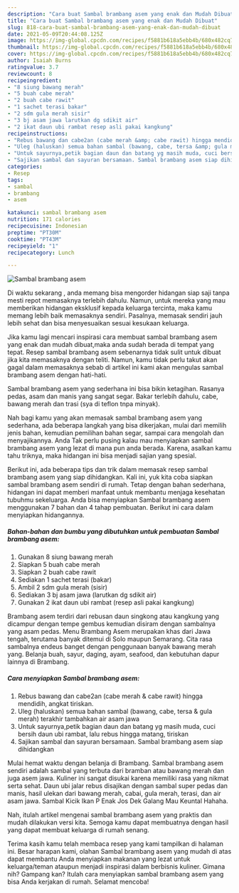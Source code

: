 ```yaml
---
description: "Cara buat Sambal brambang asem yang enak dan Mudah Dibuat"
title: "Cara buat Sambal brambang asem yang enak dan Mudah Dibuat"
slug: 818-cara-buat-sambal-brambang-asem-yang-enak-dan-mudah-dibuat
date: 2021-05-09T20:44:08.125Z
image: https://img-global.cpcdn.com/recipes/f5881b618a5ebb4b/680x482cq70/sambal-brambang-asem-foto-resep-utama.jpg
thumbnail: https://img-global.cpcdn.com/recipes/f5881b618a5ebb4b/680x482cq70/sambal-brambang-asem-foto-resep-utama.jpg
cover: https://img-global.cpcdn.com/recipes/f5881b618a5ebb4b/680x482cq70/sambal-brambang-asem-foto-resep-utama.jpg
author: Isaiah Burns
ratingvalue: 3.7
reviewcount: 8
recipeingredient:
- "8 siung bawang merah"
- "5 buah cabe merah"
- "2 buah cabe rawit"
- "1 sachet terasi bakar"
- "2 sdm gula merah sisir"
- "3 bj asam jawa larutkan dg sdikit air"
- "2 ikat daun ubi rambat resep asli pakai kangkung"
recipeinstructions:
- "Rebus bawang dan cabe2an (cabe merah &amp; cabe rawit) hingga mendidih, angkat tiriskan."
- "Uleg (haluskan) semua bahan sambal (bawang, cabe, tersa &amp; gula merah) terakhir tambahkan air asam jawa"
- "Untuk sayurnya,petik bagian daun dan batang yg masih muda, cuci bersih daun ubi rambat, lalu rebus hingga matang, tiriskan"
- "Sajikan sambal dan sayuran bersamaan. Sambal brambang asem siap dihidangkan"
categories:
- Resep
tags:
- sambal
- brambang
- asem

katakunci: sambal brambang asem 
nutrition: 171 calories
recipecuisine: Indonesian
preptime: "PT30M"
cooktime: "PT43M"
recipeyield: "1"
recipecategory: Lunch

---
```



![Sambal brambang asem](https://img-global.cpcdn.com/recipes/f5881b618a5ebb4b/680x482cq70/sambal-brambang-asem-foto-resep-utama.jpg)

Di waktu  sekarang , anda memang bisa mengorder hidangan siap saji tanpa mesti repot memasaknya terlebih dahulu. Namun, untuk mereka yang mau memberikan hidangan eksklusif kepada keluarga tercinta, maka kamu memang lebih baik memasaknya sendiri. Pasalnya, memasak sendiri jauh lebih sehat dan bisa menyesuaikan sesuai kesukaan keluarga.

Jika kamu lagi mencari inspirasi cara membuat sambal brambang asem yang enak dan mudah dibuat,maka anda sudah berada di tempat yang tepat. Resep sambal brambang asem  sebenarnya tidak sulit untuk dibuat jika kita memasaknya dengan teliti. Namun, kamu tidak perlu takut akan gagal dalam memasaknya 
sebab di artikel ini kami akan mengulas sambal brambang asem dengan hati-hati.  

Sambal brambang asem yang sederhana ini bisa bikin ketagihan. Rasanya pedas, asam dan manis yang sangat segar. Bakar terlebih dahulu, cabe, bawang merah dan trasi (sya di teflon tnpa minyak).

Nah bagi kamu yang akan memasak sambal brambang asem yang sederhana, ada beberapa langkah yang bisa dikerjakan, mulai dari memilih jenis bahan, kemudian pemilihan bahan segar, sampai cara mengolah dan menyajikannya. Anda Tak perlu pusing kalau mau menyiapkan sambal brambang asem yang lezat di mana pun anda berada. Karena, asalkan kamu  tahu triknya, maka hidangan ini bisa menjadi sajian yang spesial.

Berikut ini, ada beberapa tips dan trik dalam memasak resep sambal brambang asem yang siap dihidangkan. Kali ini, yuk kita coba siapkan sambal brambang asem sendiri di rumah. Tetap dengan bahan sederhana, hidangan ini dapat memberi manfaat untuk membantu menjaga kesehatan tubuhmu sekeluarga. Anda bisa menyiapkan Sambal brambang asem menggunakan 7 bahan dan 4 tahap pembuatan. Berikut ini cara dalam menyiapkan hidangannya.

<!--inarticleads1-->

##### Bahan-bahan dan bumbu yang dibutuhkan untuk pembuatan Sambal brambang asem:

1. Gunakan 8 siung bawang merah
1. Siapkan 5 buah cabe merah
1. Siapkan 2 buah cabe rawit
1. Sediakan 1 sachet terasi (bakar)
1. Ambil 2 sdm gula merah (sisir)
1. Sediakan 3 bj asam jawa (larutkan dg sdikit air)
1. Gunakan 2 ikat daun ubi rambat (resep asli pakai kangkung)


Brambang asem terdiri dari rebusan daun singkong atau kangkung yang dicampur dengan tempe gembus kemudian disiram dengan sambalnya yang asam pedas. Menu Brambang Asem merupakan khas dari Jawa tengah, terutama banyak ditemui di Solo maupun Semarang. Cita rasa sambalnya endeus banget dengan penggunaan banyak bawang merah yang. Belanja buah, sayur, daging, ayam, seafood, dan kebutuhan dapur lainnya di Brambang. 

<!--inarticleads2-->

##### Cara menyiapkan Sambal brambang asem:

1. Rebus bawang dan cabe2an (cabe merah &amp; cabe rawit) hingga mendidih, angkat tiriskan.
1. Uleg (haluskan) semua bahan sambal (bawang, cabe, tersa &amp; gula merah) terakhir tambahkan air asam jawa
1. Untuk sayurnya,petik bagian daun dan batang yg masih muda, cuci bersih daun ubi rambat, lalu rebus hingga matang, tiriskan
1. Sajikan sambal dan sayuran bersamaan. Sambal brambang asem siap dihidangkan


Mulai hemat waktu dengan belanja di Brambang. Sambal brambang asem sendiri adalah sambal yang terbuta dari bramban atau bawang merah dan juga asem jawa. Kuliner ini sangat disukai karena memiliki rasa yang nikmat serta sehat. Daun ubi jalar rebus disajikan dengan sambal super pedas dan manis, hasil ulekan dari bawang merah, cabai, gula merah, terasi, dan air asam jawa. Sambal Kicik Ikan P Enak Jos Dek Galang Mau Keuntal Hahaha. 

Nah, itulah artikel mengenai  sambal brambang asem  yang praktis dan mudah dilakukan versi kita. Semoga kamu dapat membuatnya dengan hasil yang dapat membuat keluarga di rumah senang. 

Terima kasih kamu telah membaca resep yang kami tampilkan di halaman ini. Besar harapan kami, olahan  Sambal brambang asem yang mudah di atas dapat membantu Anda menyiapkan makanan yang lezat untuk keluarga/teman ataupun menjadi inspirasi dalam berbisnis kuliner. Gimana nih? Gampang kan? Itulah cara menyiapkan sambal brambang asem yang bisa Anda kerjakan di rumah. Selamat mencoba!

